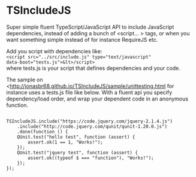 # TSIncludeJS
Super simple fluent TypeScript/JavaScript API to include JavaScript dependencies, instead of adding a bunch of &lt;script... &gt; tags, or when you want something simple instead of for instance RequireJS etc.

Add you script with dependencies like:    
<code>&lt;script src="../src/include.js" type="text/javascript" data-boot="tests.js">&lt>/script></code>    
where tests.js is your script that defines dependencies and your code. 

The sample on <http://jonasbr68.github.io/TSIncludeJS/sample/unittesting.html
for instance uses a tests.js file like below.
With a fluent api you specify dependency/load order, and wrap your dependent code in an anonymous function.

<code>
TSIncludeJS.include("https://code.jquery.com/jquery-2.1.4.js")
    .include("http://code.jquery.com/qunit/qunit-1.20.0.js")
    .done(function () {
    QUnit.test("hello test", function (assert) {
        assert.ok(1 == 1, "Works!");
    });
    QUnit.test("jquery test", function (assert) {
        assert.ok((typeof $ === "function"), "Works!");
    });
});
</code>
